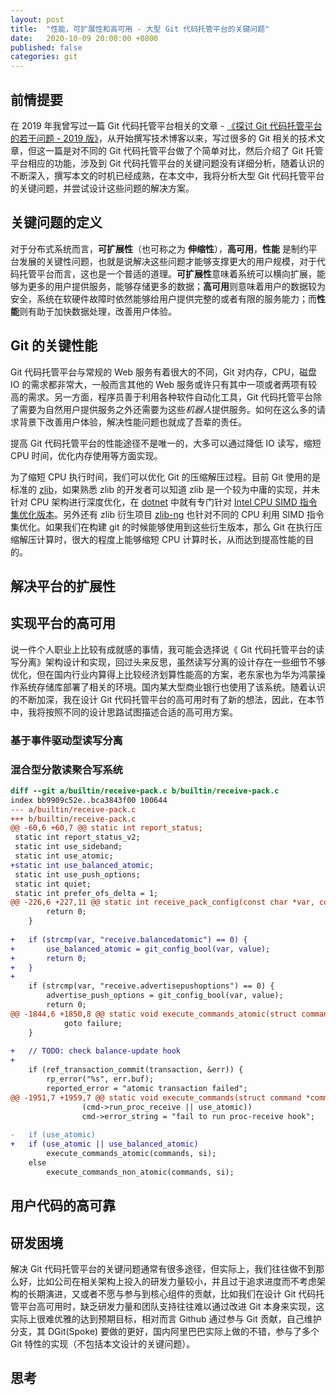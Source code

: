 ```yaml
---
layout: post
title:  "性能，可扩展性和高可用 - 大型 Git 代码托管平台的关键问题"
date:   2020-10-09 20:00:00 +0800
published: false
categories: git
---
```


## 前情提要

在 2019 年我曾写过一篇 Git 代码托管平台相关的文章 - [《探讨 Git 代码托管平台的若干问题 - 2019 版》](https://forcemz.net/git/2019/10/01/ExploreSomeIssuesWithGitHost/)，从开始撰写技术博客以来，写过很多的 Git 相关的技术文章，但这一篇是对不同的 Git 代码托管平台做了个简单对比，然后介绍了 Git 托管平台相应的功能，涉及到 Git 代码托管平台的关键问题没有详细分析，随着认识的不断深入，撰写本文的时机已经成熟，在本文中，我将分析大型 Git 代码托管平台的关键问题，并尝试设计这些问题的解决方案。

## 关键问题的定义

对于分布式系统而言，**可扩展性**（也可称之为 **伸缩性**），**高可用**，**性能** 是制约平台发展的关键性问题，也就是说解决这些问题才能够支撑更大的用户规模，对于代码托管平台而言，这也是一个普适的道理。**可扩展性**意味着系统可以横向扩展，能够为更多的用户提供服务，能够存储更多的数据；**高可用**则意味着用户的数据较为安全，系统在软硬件故障时依然能够给用户提供完整的或者有限的服务能力；而**性能**则有助于加快数据处理，改善用户体验。

## Git 的关键性能

Git 代码托管平台与常规的 Web 服务有着很大的不同，Git 对内存，CPU，磁盘 IO 的需求都非常大，一般而言其他的 Web 服务或许只有其中一项或者两项有较高的需求。另一方面，程序员善于利用各种软件自动化工具，Git 代码托管平台除了需要为自然用户提供服务之外还需要为这些*机器人*提供服务。如何在这么多的请求背景下改善用户体验，解决性能问题也就成了吾辈的责任。

提高 Git 代码托管平台的性能途径不是唯一的，大多可以通过降低 IO 读写，缩短 CPU 时间，优化内存使用等方面实现。

为了缩短 CPU 执行时间，我们可以优化 Git 的压缩解压过程。目前 Git 使用的是标准的 [zlib](https://github.com/madler/zlib)，如果熟悉 zlib 的开发者可以知道 zlib 是一个较为中庸的实现，并未针对 CPU 架构进行深度优化，在 [dotnet](https://github.com/dotnet/runtime/tree/master/src/libraries/Native/Windows/clrcompression) 中就有专门针对 [Intel CPU SIMD 指令集优化版本](https://github.com/dotnet/runtime/tree/master/src/libraries/Native/Windows/clrcompression/zlib-intel)。另外还有 zlib 衍生项目 [zlib-ng](https://github.com/zlib-ng/zlib-ng) 也针对不同的 CPU 利用 SIMD 指令集优化。如果我们在构建 git 的时候能够使用到这些衍生版本，那么 Git 在执行压缩解压计算时，很大的程度上能够缩短 CPU 计算时长，从而达到提高性能的目的。

## 解决平台的扩展性

## 实现平台的高可用

说一件个人职业上比较有成就感的事情，我可能会选择说《 Git 代码托管平台的读写分离》架构设计和实现，回过头来反思，虽然读写分离的设计存在一些细节不够优化，但在国内行业内算得上比较经济划算性能高的方案，老东家也为华为鸿蒙操作系统存储库部署了相关的环境。国内某大型商业银行也使用了该系统。随着认识的不断加深，我在设计 Git 代码托管平台的高可用时有了新的想法，因此，在本节中，我将按照不同的设计思路试图描述合适的高可用方案。

### 基于事件驱动型读写分离

### 混合型分散读聚合写系统


```patch
diff --git a/builtin/receive-pack.c b/builtin/receive-pack.c
index bb9909c52e..bca3843f00 100644
--- a/builtin/receive-pack.c
+++ b/builtin/receive-pack.c
@@ -60,6 +60,7 @@ static int report_status;
 static int report_status_v2;
 static int use_sideband;
 static int use_atomic;
+static int use_balanced_atomic;
 static int use_push_options;
 static int quiet;
 static int prefer_ofs_delta = 1;
@@ -226,6 +227,11 @@ static int receive_pack_config(const char *var, const char *value, void *cb)
 		return 0;
 	}
 
+	if (strcmp(var, "receive.balancedatomic") == 0) {
+		use_balanced_atomic = git_config_bool(var, value);
+		return 0;
+	}
+
 	if (strcmp(var, "receive.advertisepushoptions") == 0) {
 		advertise_push_options = git_config_bool(var, value);
 		return 0;
@@ -1844,6 +1850,8 @@ static void execute_commands_atomic(struct command *commands,
 			goto failure;
 	}
 
+	// TODO: check balance-update hook
+
 	if (ref_transaction_commit(transaction, &err)) {
 		rp_error("%s", err.buf);
 		reported_error = "atomic transaction failed";
@@ -1951,7 +1959,7 @@ static void execute_commands(struct command *commands,
 			    (cmd->run_proc_receive || use_atomic))
 				cmd->error_string = "fail to run proc-receive hook";
 
-	if (use_atomic)
+	if (use_atomic || use_balanced_atomic)
 		execute_commands_atomic(commands, si);
 	else
 		execute_commands_non_atomic(commands, si);


```

## 用户代码的高可靠


## 研发困境

解决 Git 代码托管平台的关键问题通常有很多途径，但实际上，我们往往做不到那么好，比如公司在相关架构上投入的研发力量较小，并且过于追求进度而不考虑架构的长期演进，又或者不愿与参与到核心组件的贡献，比如我们在设计 Git 代码托管平台高可用时，缺乏研发力量和团队支持往往难以通过改进 Git 本身来实现，这实际上很难优雅的达到预期目标，相对而言 Github 通过参与 Git 贡献，自己维护分支，其 DGit(Spoke) 要做的更好，国内阿里巴巴实际上做的不错，参与了多个 Git 特性的实现（不包括本文设计的关键问题）。

## 思考
